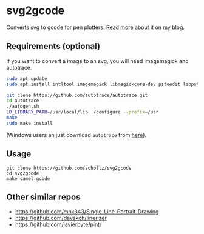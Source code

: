 # svg2gcode

Converts svg to gcode for pen plotters. Read more about it on [my blog](https://schollz.com/blog/one-line/).


## Requirements (optional)

If you want to convert a image to an svg, you will need imagemagick and autotrace.

```bash
sudo apt update
sudo apt install intltool imagemagick libmagickcore-dev pstoedit libpstoedit-dev autopoint

git clone https://github.com/autotrace/autotrace.git
cd autotrace
./autogen.sh
LD_LIBRARY_PATH=/usr/local/lib ./configure --prefix=/usr
make
sudo make install
```

(Windows users an just download `autotrace` from [here](https://github.com/scottvr/autotrace-win64-binaries/tree/master/bin)).

## Usage

```
git clone https://github.com/schollz/svg2gcode
cd svg2gcode
make camel.gcode
```

## Other similar repos

- https://github.com/mnk343/Single-Line-Portrait-Drawing
- https://github.com/davekch/linerizer
- https://github.com/javierbyte/pintr
